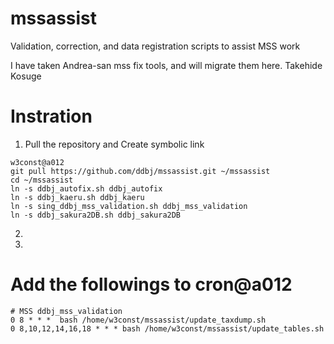 # mssassist
Validation, correction, and data registration scripts to assist MSS work

I have taken Andrea-san mss fix tools, and will migrate them here.
Takehide Kosuge

# Instration
1. Pull the repository and Create symbolic link
~~~
w3const@a012
git pull https://github.com/ddbj/mssassist.git ~/mssassist
cd ~/mssassist
ln -s ddbj_autofix.sh ddbj_autofix
ln -s ddbj_kaeru.sh ddbj_kaeru
ln -s sing_ddbj_mss_validation.sh ddbj_mss_validation
ln -s ddbj_sakura2DB.sh ddbj_sakura2DB
~~~

2. 
3. 

# Add the followings to cron@a012
~~~
# MSS ddbj_mss_validation
0 8 * * *  bash /home/w3const/mssassist/update_taxdump.sh
0 8,10,12,14,16,18 * * * bash /home/w3const/mssassist/update_tables.sh
~~~
